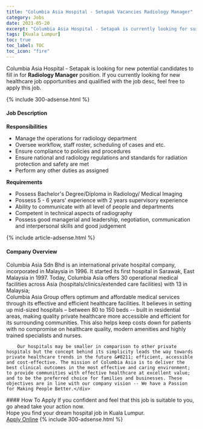```yaml
---
title: "Columbia Asia Hospital - Setapak Vacancies Radiology Manager" 
category: Jobs 
date: 2021-05-20 
excerpt: "Columbia Asia Hospital - Setapak is currently looking for suitable person to fill in the Radiology Manager which positioned at Kuala Lumpur" 
tags: [Kuala Lumpur] 
toc: true 
toc_label: TOC 
toc_icon: "fire" 
--- 
```


<p>Columbia Asia Hospital - Setapak is looking for new potential candidates to fill in for <b>Radiology Manager</b> position. If you currently looking for new healthcare job opportunities and qualified with the job desc, feel free to apply this job.
</p>{% include 300-adsense.html %} 
<div><div><h4>Job Description</h4></div><div><div><span><div><div><b>Responsibilities</b></div><ul><li>Manage the operations for radiology department</li><li>Oversee workflow, staff roster, scheduling of cases and etc.</li><li>Ensure compliance to policies and procedures</li><li>Ensure national and radiology regulations and standards for radiation protection and safety are met</li><li>Perform any other duties as assigned</li></ul><div><strong>Requirements</strong></div><ul><li>Possess Bachelor's Degree/Diploma in Radiology/ Medical Imaging</li><li>Possess 5 - 6 years' experience with 2 years supervisory experience</li><li>Ability to communicate with all level of people and departments</li><li>Competent in technical aspects of radiography</li><li>Possess good managerial and leadership, negotiation, communication and interpersonal skills and good judgement</li></ul></div></span></div></div></div> 
{% include article-adsense.html %} 
<div><div><h4>Company Overview</h4></div><div><div><span><div><div>
<div>
<div>
			Columbia Asia Sdn Bhd is an international private hospital company, incorporated in Malaysia in 1996. It started its first hospital in Sarawak, East Malaysia in 1997. Today, Columbia Asia offers 30 operational medical facilities across Asia (hospitals/clinics/extended care facilities) with 13 in Malaysia;</div>
<div>
			Columbia Asia Group offers optimum and affordable medical services through its effective and efficient healthcare facilities. It believes in setting up mid-sized hospitals &#8211; between 80 to 150 beds -- built in residential areas, making quality private healthcare more accessible and efficient for its surrounding communities. This also helps keep costs down for patients with no compromise on healthcare quality, modern amenities and highly trained specialists and nurses.</div>
		
		Our hospitals may be smaller in comparison to other private hospitals but the concept behind its simplicity leads the way towards private healthcare trends in the future &#8211; efficient, accessible and cost-effective. The mission of Columbia Asia is to deliver the best clinical outcomes in the most effective and caring environment; to provide communities with effective healthcare at excellent value; and to be the preferred choice for families and businesses. These objectives are in line with our company vision -- We have a Passion for Making People Better.</div>
</div></div></span></div></div></div> 
#### How To Apply 
If you confident and feel that this job is suitable to you, go ahead take your action now. <br/> 
Hope you find your dream hospital job in Kuala Lumpur. <br/> 
<a href="https://www.jobstreet.com.my/en/job/radiology-manager-4556195?jobId=jobstreet-my-job-4556195" class="btn btn--warning" target="_blank" rel="nofollow noopenner">Apply Online</a> 
{% include 300-adsense.html %} 